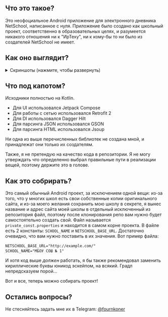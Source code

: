## Что это такое?
Это неофоциальное Android приложение для электронного дневника NetSchool, написанное с нуля. Приложение было создано как школьный проект, соответственно в образовательных целях, и разумеется никакого отношения ни к "ИрТеху", ни к кому-бы то ни было из создателей NetSchool не имеет.

## Как оно выглядит?
<details>
    <summary>Скриншоты (нажмите, чтобы развернуть)</summary>
    <table>
        <tr>
            <td>
                <img src="/screenshots/1.png" />
            </td>
            <td>
                <img src="/screenshots/2.png" />
            </td>
            <td>
                <img src="/screenshots/3.png" />
            </td>
            <td>
                <img src="/screenshots/4.png" />
            </td>
        </tr>
        <tr>
            <td>
                <img src="/screenshots/5.png" />
            </td>
            <td>
                <img src="/screenshots/6.png" />
            </td>
            <td>
                <img src="/screenshots/7.png" />
            </td>
            <td>
                <img src="/screenshots/8.png" />
            </td>
        </tr>
    </table>
</details>

## Что под капотом?
Исходники полностью на Kotlin.
- Для UI использовался Jetpack Compose
- Для работы с сетью использовался Retrofit 2
- Для DI использовался Dagger Hilt
- Для парсинга JSON использовался GSON
- Для парсинга HTML использовался Jsoup

Ни одна из выше перечисленных библиотек не создана мной, и принадлежат они только их создателям.

Также, я не претендую на качество кода в репозитории. Я не могу утверждать что определенно выбрал правильные пути в реализации вещей, поэтому держите это в голове.

## Как это собрирать?
Это самый обычный Android проект, за исключением одной вещи: из-за того, что у многих школ есть свои собственные копии оригинального сайта, и из-за моего желания сохранить мою школу в секрете, я вынес название и адрес сайта моей школы в отдельный исключенный из репозитория файл, поэтому после клонирования репо вам нужно будет самостоятельно создать свой. Файл называется `private_const.properties` и находится в самом корне проекта. В файле есть 2 константы: `SCHOOL_NAME` и `NETSCHOOL_BASE_URL`. Достаточно очевидно, что вам нужно поставить в их значения. Вот пример файла: 
```properties
NETSCHOOL_BASE_URL="http://example.com/"
SCHOOL_NAME="МБОУ СОШ № 1"
```
И хотя код выше *должен* работать, я бы также рекомендовал заменить кириллические буквы юникод эскейпом, на всякий. Градл непредсказуем порой...

Вот и все, теперь можно собирать проект!

## Остались вопросы?
Не стесняйтесь задать мне их в Telegram: [@fournkoner](https://fournkoner.t.me/)
